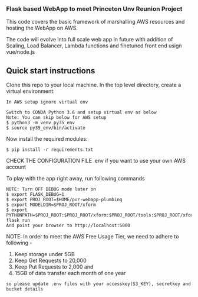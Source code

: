 ### Flask based WebApp to meet Princeton Unv Reunion Project

This code covers the basic framework of marshalling AWS resources and hosting the WebApp on AWS.

The code will evolve into full scale web app in future with addition of Scaling, Load Balancer, Lambda functions and finetuned front end usign vue/node.js

Quick start instructions
-------------------------
Clone this repo to your local machine. In the top level directory, create a virtual environment:
```
In AWS setup ignore virtual env

Switch to CONDA Python 3.6 and setup virtual env as below
Note: You can skip below for AWS setup
$ python3 -m venv py35_env
$ source py35_env/bin/activate
```
Now install the required modules:
```
$ pip install -r requirements.txt
```
CHECK THE CONFIGURATION FILE .env if you want to use your own AWS account

To play with the app right away, run following commands
```
NOTE: Turn OFF DEBUG mode later on
$ export FLASK_DEBUG=1
$ export PROJ_ROOT=$HOME/pur-webapp-plumbing
$ export MODELDIR=$PROJ_ROOT/xform
$ export PYTHONPATH=$PROJ_ROOT:$PROJ_ROOT/xform:$PROJ_ROOT/tools:$PROJ_ROOT/xform/src
flask run
And point your browser to http://localhost:5000
```
NOTE:
In order to meet the AWS Free Usage Tier, we need to adhere to following - 
1. Keep storage under 5GB
2. Keep Get Requests to 20,000 
3. Keep Put Requests to 2,000 and
4. 15GB of data transfer each month of one year
```
so please update .env files with your accesskey(S3_KEY), secretkey and bucket details
```

